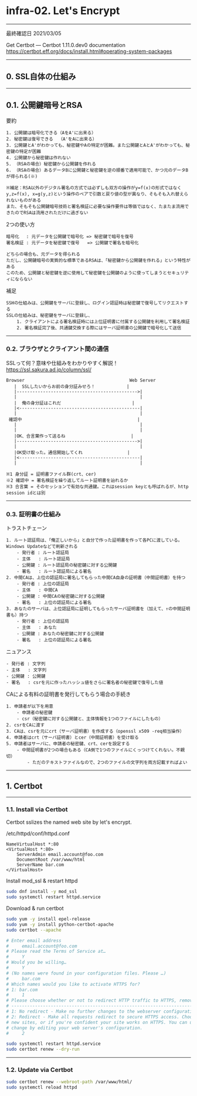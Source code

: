 # infra-02. Let's Encrypt
________________________________________
最終確認日 2021/03/05

Get Certbot — Certbot 1.11.0.dev0 documentation  
https://certbot.eff.org/docs/install.html#operating-system-packages
________________________________________
## 0. SSL自体の仕組み
________________________________________
## 0.1. 公開鍵暗号とRSA

要約

```text
1. 公開鍵は暗号化できる（AをA'に出来る）
2. 秘密鍵は復号できる  （A'をAに出来る）
3. 公開鍵とA'がわかっても、秘密鍵やAの特定が困難。また公開鍵とAとA'がわかっても、秘密鍵の特定が困難
4. 公開鍵から秘密鍵は作れない
5. （RSAの場合）秘密鍵から公開鍵を作れる
6. （RSAの場合）あるデータBに公開鍵と秘密鍵を逆の順番で適用可能で、かつ元のデータBが得られる(※)

※補足：RSA以外のデジタル署名の方式では必ずしも双方の操作がy=f(x)の形式ではなく
y,z=f(x), x=g(y,z)という操作のペアで引数と戻り値の型が異なり、そもそも入れ替えられないものがある
また、そもそも公開鍵暗号技術と署名検証に必要な操作要件は等価ではなく、たまたま流用できたのでRSAは流用されただけに過ぎない
```

2つの使い方

```text
暗号化　 : 元データを公開鍵で暗号化 => 秘密鍵で暗号を復号
署名検証 : 元データを秘密鍵で復号   => 公開鍵で署名を暗号化

どちらの場合も、元データを得られる
ただし、公開鍵暗号の実質的な標準であるRSAは、「秘密鍵から公開鍵を作れる」という特性がある
このため、公開鍵と秘密鍵を逆に使用して秘密鍵を公開鍵のように使ってしまうとセキュリティにならない
```

補足

```text
SSHの仕組みは、公開鍵をサーバに登録し、ログイン認証時は秘密鍵で復号してリクエストする
SSLの仕組みは、秘密鍵をサーバに登録し、
    1. クライアントによる署名検証時には上位証明書に付属する公開鍵を利用して署名検証
    2. 署名検証完了後、共通鍵交換する際にはサーバ証明書の公開鍵で暗号化して送信
```

________________________________________
### 0.2. ブラウザとクライアント間の通信

SSLって何？意味や仕組みをわかりやすく解説！  
https://ssl.sakura.ad.jp/column/ssl/


```text
Browser                                        Web Server
   |  SSLしたいからお前の身分証みせろ！            |
   |---------------------------------------------->|
   |                                               |
   |  俺の身分証はこれだ                           |
   |<----------------------------------------------|
   |                                               |
 確認中                                            |
   |                                               |
   |                                               |
   |OK、合言葉作って送るね                         |
   |---------------------------------------------->|
   |                                               |
   |OK受け取った。通信開始してくれ                 |
   |<----------------------------------------------|
   |                                               |

※1 身分証 = 証明書ファイル群(crt、cer)
※2 確認中 = 署名検証を繰り返してルート証明書を辿れるか
※3 合言葉 = そのセッションで有効な共通鍵。これはsession keyとも呼ばれるが、http session idとは別
```

________________________________________
### 0.3. 証明書の仕組み

トラストチェーン

```text
1. ルート認証局は、「俺正しいから」と自分で作った証明書を作って各PCに渡している。Windows Updateなどで刷新される
    - 発行者 : ルート認証局
    - 主体   : ルート認証局
    - 公開鍵 : ルート認証局の秘密鍵に対する公開鍵
    - 署名   : ルート認証局による署名
2. 中間CAは、上位の認証局に署名してもらった中間CA自身の証明書（中間証明書）を持つ
    - 発行者 : 上位の認証局
    - 主体   : 中間CA
    - 公開鍵 : 中間CAの秘密鍵に対する公開鍵
    - 署名   : 上位の認証局による署名
3. あなたのサーバは、上位認証局に証明してもらったサーバ証明書を（加えて、↑の中間証明書も）持つ
    - 発行者 : 上位の認証局
    - 主体   : あなた
    - 公開鍵 : あなたの秘密鍵に対する公開鍵
    - 署名   : 上位の認証局による署名
```

ニュアンス

```text
- 発行者 : 文字列
- 主体   : 文字列
- 公開鍵 : 公開鍵
- 署名   : csrを元に作ったハッシュ値をさらに署名者の秘密鍵で復号した値
```

CAによる有料の証明書を発行してもらう場合の手続き

```text
1. 申請者が以下を用意
    - 申請者の秘密鍵
    - csr（秘密鍵に対する公開鍵と、主体情報を1つのファイルにしたもの）
2. csrをCAに渡す
3. CAは、csrを元にcrt（サーバ証明書）を作成する（openssl x509 -req相当操作）
4. 申請者はcrt（サーバ証明書）とcer（中間証明書）を受け取る
5. 申請者はサーバに、申請者の秘密鍵、crt、cerを設定する
    - 中間証明書が2つの場合もある（CA側で1つのファイルにくっつけてくれない。不親切）
        - ただのテキストファイルなので、2つのファイルの文字列を両方記載すればよい
```

________________________________________
## 1. Certbot
________________________________________
### 1.1. Install via Certbot

Certbot sslizes the named web site by let's encrypt.

/etc/httpd/conf/httpd.conf

```pache
NameVirtualHost *:80
<VirtualHost *:80>
    ServerAdmin email.account@foo.com
    DocumentRoot /var/www/html
    ServerName bar.com
</VirtualHost>
```

Install mod_ssl & restart httpd

```bash
sudo dnf install -y mod_ssl
sudo systemctl restart httpd.service
```

Download & run certbot

```bash
sudo yum -y install epel-release
sudo yum -y install python-certbot-apache
sudo certbot --apache

# Enter email address
#     email.account@foo.com
# Please read the Terms of Service at…
#     Y
# Would you be willing…
#     Y
# (No names were found in your configuration files. Please …)
#     bar.com
# Which names would you like to activate HTTPS for?
# 1: bar.com
#     1
# Please choose whether or not to redirect HTTP traffic to HTTPS, removing HTTP access.
# -------------------------------------------------------------------------------
# 1: No redirect - Make no further changes to the webserver configuration.
# 2: Redirect - Make all requests redirect to secure HTTPS access. Choose this for
# new sites, or if you're confident your site works on HTTPS. You can undo this
# change by editing your web server's configuration.
#     2

sudo systemctl restart httpd.service
sudo certbot renew --dry-run
```

________________________________________
### 1.2. Update via Certbot

```bash
sudo certbot renew --webroot-path /var/www/html/
sudo systemctl reload httpd
```
